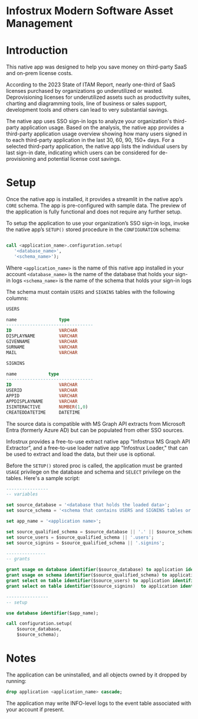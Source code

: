 Infostrux Modern Software Asset Management
================================

# Introduction

This native app was designed to help you save money on third-party SaaS and on-prem license costs.

According to the 2023 State of ITAM Report, nearly one-third of SaaS licenses purchased by organizations go underutilized or wasted. Deprovisioning licenses for underutilized assets such as productivity suites, charting and diagramming tools, line of business or sales support, development tools and others can lead to very substantial savings.

The native app uses SSO sign-in logs to analyze your organization's third-party application usage. Based on the analysis, the native app provides a third-party application usage overview showing how many users signed in to each third-party application in the last 30, 60, 90, 150+ days. For a selected third-party application, the native app lists the individual users by last sign-in date, indicating which users can be considered for de-provisioning and potential license cost savings.

# Setup

Once the native app is installed, it provides a streamlit in the native app’s `CORE` schema. The app is pre-configured with sample data. The preview of the application is fully functional and does not require any further setup.

To setup the application to use your organization’s SSO sign-in logs, invoke the native app’s `SETUP()` stored procedure in the `CONFIGURATION` schema:

```SQL

call <application_name>.configuration.setup(
   '<database_name>',
   '<schema_name>');
```

Where
`<application_name>` is the name of this native app installed in your account
`<database_name>` is the name of the database that holds your sign-in logs
`<schema_name>` is the name of the schema that holds your sign-in logs

The schema must contain `USERS` and `SIGNINS` tables with the following columns:

``` SQL
USERS

name                type
---------------------------------
ID                  VARCHAR
DISPLAYNAME         VARCHAR
GIVENNAME           VARCHAR
SURNAME             VARCHAR
MAIL                VARCHAR
```

``` SQL
SIGNINS

name            type
---------------------------------
ID                  VARCHAR
USERID              VARCHAR
APPID               VARCHAR
APPDISPLAYNAME      VARCHAR
ISINTERACTIVE       NUMBER(1,0)
CREATEDDATETIME     DATETIME
```

The source data is compatible with MS Graph API extracts from Microsoft Entra (formerly Azure AD) but can be populated from other SSO sources.

Infostrux provides a free-to-use extract native app "Infostrux MS Graph API Extractor”, and a free-to-use loader native app "Infostrux Loader," that can be used to extract and load the data, but their use is optional.

Before the `SETUP()` stored proc is called, the application must be granted `USAGE` privilege on the database and schema and `SELECT` privilege on the tables. Here's a sample script:

```SQL
----------------
-- variables

set source_database = '<database that holds the loaded data>';
set source_schema = '<schema that contains USERS and SIGNINS tables or views>';

set app_name = '<application name>';

set source_qualified_schema = $source_database || '.' || $source_schema;
set source_users = $source_qualified_schema || '.users';
set source_signins = $source_qualified_schema || '.signins';

---------------
-- grants

grant usage on database identifier($source_database) to application identifier($app_name);
grant usage on schema identifier($source_qualified_schema) to application identifier($app_name);
grant select on table identifier($source_users) to application identifier($app_name);
grant select on table identifier($source_signins)  to application identifier($app_name);

----------------
-- setup

use database identifier($app_name);

call configuration.setup(
    $source_database,
    $source_schema);

```

# Notes

The application can be uninstalled, and all objects owned by it dropped by running:

```SQL
drop application <application_name> cascade;
```

The application may write INFO-level logs to the event table associated with your account if present.

